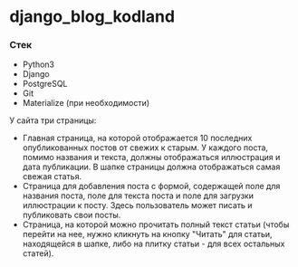 # django_blog_kodland
### Стек

- Python3
- Django
- PostgreSQL
- Git
- Materialize (при необходимости)


У сайта три страницы:

- Главная страница, на которой отображается 10 последних опубликованных постов от свежих к старым. У каждого поста, помимо названия и текста, должны отображаться иллюстрация и  дата публикации. В шапке страницы должна отображаться самая свежая статья.
- Страница для добавления поста с формой, содержащей поле для названия поста, поле для текста поста и поле для загрузки иллюстрации к посту. Здесь пользователь может писать и публиковать свои посты.
- Страница, на которой можно прочитать полный текст статьи (чтобы перейти на нее, нужно кликнуть на кнопку "Читать" для статьи, находящейся в шапке, либо на плитку статьи - для всех остальных статей).
